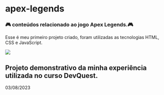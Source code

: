 <h1>apex-legends</h1>
<h3>🎮 conteúdos relacionado ao jogo Apex Legends.🎮</h3> 

<p>Esse é meu primeiro projeto criado, foram utilizadas as tecnologias HTML, CSS e JavaScript.</p>

<img src="./img/animação-apex-readme.gif">

<h2>Projeto demonstrativo da minha experiência utilizada no curso DevQuest.</h2>

03/08/2023

